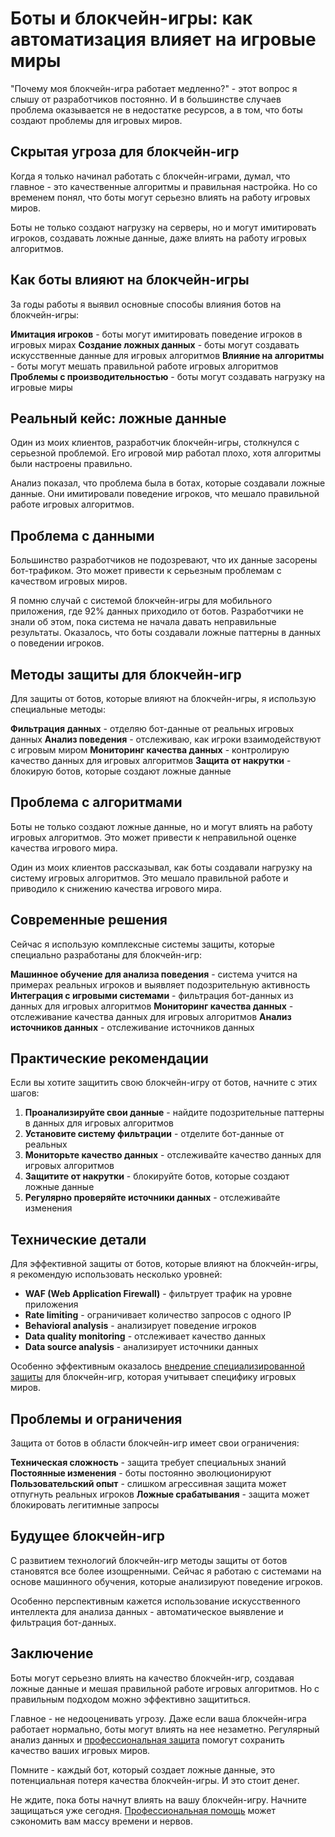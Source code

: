 ﻿# Боты и блокчейн-игры: как автоматизация влияет на игровые миры

"Почему моя блокчейн-игра работает медленно?" - этот вопрос я слышу от разработчиков постоянно. И в большинстве случаев проблема оказывается не в недостатке ресурсов, а в том, что боты создают проблемы для игровых миров.

## Скрытая угроза для блокчейн-игр

Когда я только начинал работать с блокчейн-играми, думал, что главное - это качественные алгоритмы и правильная настройка. Но со временем понял, что боты могут серьезно влиять на работу игровых миров.

Боты не только создают нагрузку на серверы, но и могут имитировать игроков, создавать ложные данные, даже влиять на работу игровых алгоритмов.

## Как боты влияют на блокчейн-игры

За годы работы я выявил основные способы влияния ботов на блокчейн-игры:

**Имитация игроков** - боты могут имитировать поведение игроков в игровых мирах
**Создание ложных данных** - боты могут создавать искусственные данные для игровых алгоритмов
**Влияние на алгоритмы** - боты могут мешать правильной работе игровых алгоритмов
**Проблемы с производительностью** - боты могут создавать нагрузку на игровые миры

## Реальный кейс: ложные данные

Один из моих клиентов, разработчик блокчейн-игры, столкнулся с серьезной проблемой. Его игровой мир работал плохо, хотя алгоритмы были настроены правильно.

Анализ показал, что проблема была в ботах, которые создавали ложные данные. Они имитировали поведение игроков, что мешало правильной работе игровых алгоритмов.

## Проблема с данными

Большинство разработчиков не подозревают, что их данные засорены бот-трафиком. Это может привести к серьезным проблемам с качеством игровых миров.

Я помню случай с системой блокчейн-игры для мобильного приложения, где 92% данных приходило от ботов. Разработчики не знали об этом, пока система не начала давать неправильные результаты. Оказалось, что боты создавали ложные паттерны в данных о поведении игроков.

## Методы защиты для блокчейн-игр

Для защиты от ботов, которые влияют на блокчейн-игры, я использую специальные методы:

**Фильтрация данных** - отделяю бот-данные от реальных игровых данных
**Анализ поведения** - отслеживаю, как игроки взаимодействуют с игровым миром
**Мониторинг качества данных** - контролирую качество данных для игровых алгоритмов
**Защита от накрутки** - блокирую ботов, которые создают ложные данные

## Проблема с алгоритмами

Боты не только создают ложные данные, но и могут влиять на работу игровых алгоритмов. Это может привести к неправильной оценке качества игрового мира.

Один из моих клиентов рассказывал, как боты создавали нагрузку на систему игровых алгоритмов. Это мешало правильной работе и приводило к снижению качества игрового мира.

## Современные решения

Сейчас я использую комплексные системы защиты, которые специально разработаны для блокчейн-игр:

**Машинное обучение для анализа поведения** - система учится на примерах реальных игроков и выявляет подозрительную активность
**Интеграция с игровыми системами** - фильтрация бот-данных из данных для игровых алгоритмов
**Мониторинг качества данных** - отслеживание качества данных для игровых алгоритмов
**Анализ источников данных** - отслеживание источников данных

## Практические рекомендации

Если вы хотите защитить свою блокчейн-игру от ботов, начните с этих шагов:

1. **Проанализируйте свои данные** - найдите подозрительные паттерны в данных для игровых алгоритмов
2. **Установите систему фильтрации** - отделите бот-данные от реальных
3. **Мониторьте качество данных** - отслеживайте качество данных для игровых алгоритмов
4. **Защитите от накрутки** - блокируйте ботов, которые создают ложные данные
5. **Регулярно проверяйте источники данных** - отслеживайте изменения

## Технические детали

Для эффективной защиты от ботов, которые влияют на блокчейн-игры, я рекомендую использовать несколько уровней:

- **WAF (Web Application Firewall)** - фильтрует трафик на уровне приложения
- **Rate limiting** - ограничивает количество запросов с одного IP
- **Behavioral analysis** - анализирует поведение игроков
- **Data quality monitoring** - отслеживает качество данных
- **Data source analysis** - анализирует источники данных

Особенно эффективным оказалось [внедрение специализированной защиты](https://progaem.com/ustanovka-antibota-usluga-po-zashhite-ot-botov-vashih-sajtov-na-razlichnyh-cms-sistemah.html) для блокчейн-игр, которая учитывает специфику игровых миров.

## Проблемы и ограничения

Защита от ботов в области блокчейн-игр имеет свои ограничения:

**Техническая сложность** - защита требует специальных знаний
**Постоянные изменения** - боты постоянно эволюционируют
**Пользовательский опыт** - слишком агрессивная защита может отпугнуть реальных игроков
**Ложные срабатывания** - защита может блокировать легитимные запросы

## Будущее блокчейн-игр

С развитием технологий блокчейн-игр методы защиты от ботов становятся все более изощренными. Сейчас я работаю с системами на основе машинного обучения, которые анализируют поведение игроков.

Особенно перспективным кажется использование искусственного интеллекта для анализа данных - автоматическое выявление и фильтрация бот-данных.

## Заключение

Боты могут серьезно влиять на качество блокчейн-игр, создавая ложные данные и мешая правильной работе игровых алгоритмов. Но с правильным подходом можно эффективно защититься.

Главное - не недооценивать угрозу. Даже если ваша блокчейн-игра работает нормально, боты могут влиять на нее незаметно. Регулярный анализ данных и [профессиональная защита](https://progaem.com/ustanovka-antibota-usluga-po-zashhite-ot-botov-vashih-sajtov-na-razlichnyh-cms-sistemah.html) помогут сохранить качество ваших игровых миров.

Помните - каждый бот, который создает ложные данные, это потенциальная потеря качества блокчейн-игры. И это стоит денег.

Не ждите, пока боты начнут влиять на вашу блокчейн-игру. Начните защищаться уже сегодня. [Профессиональная помощь](https://progaem.com/ustanovka-antibota-usluga-po-zashhite-ot-botov-vashih-sajtov-na-razlichnyh-cms-sistemah.html) может сэкономить вам массу времени и нервов.
